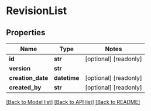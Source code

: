 # RevisionList

## Properties
Name | Type | Notes
------------ | ------------- | -------------
**id** | **str** | [optional] [readonly] 
**version** | **str** | 
**creation_date** | **datetime** | [optional] [readonly] 
**created_by** | **str** | [optional] [readonly] 

[[Back to Model list]](../README.md#documentation-for-models) [[Back to API list]](../README.md#documentation-for-api-endpoints) [[Back to README]](../README.md)



